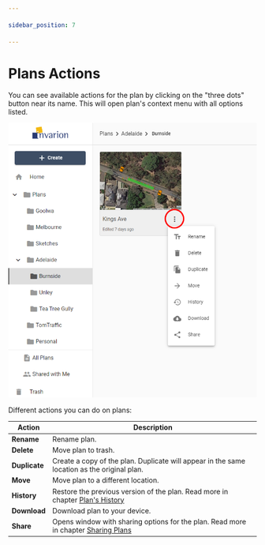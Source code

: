 ```yaml
---

sidebar_position: 7

---
```

# Plans Actions

You can see available actions for the plan by clicking on the "three dots" button near its name. This will open plan's context menu with all options listed.

![Plan Actions](./assets/Plan_Actions.png)

Different actions you can do on plans:

|Action|Description|
|---|---|
|**Rename**|Rename plan.|
|**Delete**|Move plan to trash.|
|**Duplicate**|Create a copy of the plan. Duplicate will appear in the same location as the original plan.|
|**Move**|Move plan to a different location.|
|**History**|Restore the previous version of the plan. Read more in chapter [Plan's History](./plans-history.md)|
|**Download**|Download plan to your device.|
|**Share**|Opens window with sharing options for the plan. Read more in chapter [Sharing Plans](./sharing-plans.md)  |
